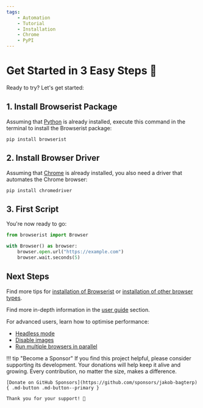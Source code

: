 ```yaml
---
tags:
    - Automation
    - Tutorial
    - Installation
    - Chrome
    - PyPI
---
```


# Get Started in 3 Easy Steps 🚀
Ready to try? Let's get started:

## 1. Install Browserist Package
Assuming that [Python](https://www.python.org/) is already installed, execute this command in the terminal to install the Browserist package:

```shell title=""
pip install browserist
```

## 2. Install Browser Driver
Assuming that [Chrome](https://www.google.com/chrome/) is already installed, you also need a driver that automates the Chrome browser:

```shell title=""
pip install chromedriver
```

## 3. First Script
You're now ready to go:

```python linenums="1"
from browserist import Browser

with Browser() as browser:
    browser.open.url("https://example.com")
    browser.wait.seconds(5)
```

## Next Steps
Find more tips for [installation of Browserist](installation.md) or [installation of other browser types](recommended-drivers.md).

Find more in-depth information in the [user guide](../user-guide/index.md) section.

For advanced users, learn how to optimise performance:

* [Headless mode](../user-guide/performance/headless.md)
* [Disable images](../user-guide/performance/disable-images.md)
* [Run multiple browsers in parallel](../user-guide/performance/parallelisation.md)

!!! tip "Become a Sponsor"
    If you find this project helpful, please consider supporting its development. Your donations will help keep it alive and growing. Every contribution, no matter the size, makes a difference.

    [Donate on GitHub Sponsors](https://github.com/sponsors/jakob-bagterp){ .md-button .md-button--primary }

    Thank you for your support! 🙌
